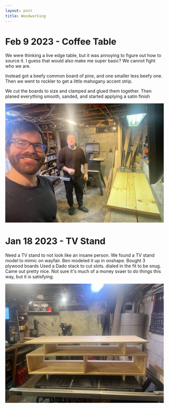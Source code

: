 ```yaml
---
layout: post
title: Woodworking
---
```


# Feb 9 2023 - Coffee Table
We were thinking a live edge table, but it was annoying to figure out how to source it. I guess that would also make me super basic? We cannot fight who we are.

Instead got a beefy common board of pine, and one smaller less beefy one. Then we went to rockler to get a little mahogany accent strip.

We cut the boards to size and clamped and glued them together. Then planed everything smooth, sanded, and started applying a satin finish

![image tooltip here](/assets/woodworking/coffee_table.jpg)

# Jan 18 2023 - TV Stand

Need a TV stand to not look like an insane person.
We found a TV stand model to mimic on wayfair. Ben modeled it up in onshape.
Bought 3 plywood boards
Used a Dado stack to cut slots. dialed in the fit to be snug.
Came out pretty nice. Not sure it's much of a money svaer to do things this way, but it is satisfying.

![image tooltip here](/assets/woodworking/tvstand.jpg)